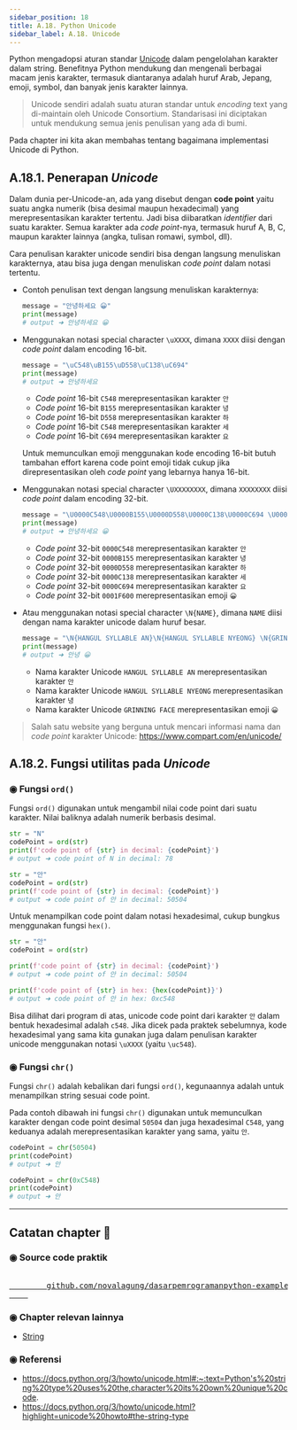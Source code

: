 ```yaml
---
sidebar_position: 18
title: A.18. Python Unicode
sidebar_label: A.18. Unicode
---
```


Python mengadopsi aturan standar [Unicode](https://www.unicode.org/) dalam pengelolahan karakter dalam string. Benefitnya Python mendukung dan mengenali berbagai macam jenis karakter, termasuk diantaranya adalah huruf Arab, Jepang, emoji, symbol, dan banyak jenis karakter lainnya.

> Unicode sendiri adalah suatu aturan standar untuk *encoding* text yang di-maintain oleh Unicode Consortium. Standarisasi ini diciptakan untuk mendukung semua jenis penulisan yang ada di bumi.

Pada chapter ini kita akan membahas tentang bagaimana implementasi Unicode di Python.

## A.18.1. Penerapan *Unicode*

Dalam dunia per-Unicode-an, ada yang disebut dengan **code point** yaitu suatu angka numerik (bisa desimal maupun hexadecimal) yang merepresentasikan karakter tertentu. Jadi bisa diibaratkan *identifier* dari suatu karakter. Semua karakter ada *code point*-nya, termasuk huruf A, B, C, maupun karakter lainnya (angka, tulisan romawi, symbol, dll).

Cara penulisan karakter unicode sendiri bisa dengan langsung menuliskan karakternya, atau bisa juga dengan menuliskan *code point* dalam notasi tertentu.

- Contoh penulisan text dengan langsung menuliskan karakternya:

    ```python
    message = "안녕하세요 😀"
    print(message)
    # output ➜ 안녕하세요 😀
    ```

- Menggunakan notasi special character `\uXXXX`, dimana `XXXX` diisi dengan *code point* dalam encoding 16-bit.

    ```python
    message = "\uC548\uB155\uD558\uC138\uC694"
    print(message)
    # output ➜ 안녕하세요
    ```

    <ul>
    <li><i>Code point</i> 16-bit <code>C548</code> merepresentasikan karakter <code>안</code></li>
    <li><i>Code point</i> 16-bit <code>B155</code> merepresentasikan karakter <code>녕</code></li>
    <li><i>Code point</i> 16-bit <code>D558</code> merepresentasikan karakter <code>하</code></li>
    <li><i>Code point</i> 16-bit <code>C548</code> merepresentasikan karakter <code>세</code></li>
    <li><i>Code point</i> 16-bit <code>C694</code> merepresentasikan karakter <code>요</code></li>
    </ul>

    Untuk memunculkan emoji menggunakan kode encoding 16-bit butuh tambahan effort karena code point emoji tidak cukup jika direpresentasikan oleh *code point* yang lebarnya hanya 16-bit.

- Menggunakan notasi special character `\UXXXXXXXX`, dimana `XXXXXXXX` diisi *code point* dalam encoding 32-bit.

    ```python
    message = "\U0000C548\U0000B155\U0000D558\U0000C138\U0000C694 \U0001F600"
    print(message)
    # output ➜ 안녕하세요 😀
    ```

    - *Code point* 32-bit `0000C548` merepresentasikan karakter `안`
    - *Code point* 32-bit `0000B155` merepresentasikan karakter `녕`
    - *Code point* 32-bit `0000D558` merepresentasikan karakter `하`
    - *Code point* 32-bit `0000C138` merepresentasikan karakter `세`
    - *Code point* 32-bit `0000C694` merepresentasikan karakter `요`
    - *Code point* 32-bit `0001F600` merepresentasikan emoji `😀`

- Atau menggunakan notasi special character `\N{NAME}`, dimana `NAME` diisi dengan nama karakter unicode dalam huruf besar.

    ```python
    message = "\N{HANGUL SYLLABLE AN}\N{HANGUL SYLLABLE NYEONG} \N{GRINNING FACE}"
    print(message)
    # output ➜ 안녕 😀
    ```

    - Nama karakter Unicode `HANGUL SYLLABLE AN` merepresentasikan karakter `안`
    - Nama karakter Unicode `HANGUL SYLLABLE NYEONG` merepresentasikan karakter `녕`
    - Nama karakter Unicode `GRINNING FACE` merepresentasikan emoji `😀`

> Salah satu website yang berguna untuk mencari informasi nama dan *code point* karakter Unicode: https://www.compart.com/en/unicode/

## A.18.2. Fungsi utilitas pada *Unicode*

### ◉ Fungsi `ord()`

Fungsi `ord()` digunakan untuk mengambil nilai code point dari suatu karakter. Nilai baliknya adalah numerik berbasis desimal.

```python
str = "N"
codePoint = ord(str)
print(f'code point of {str} in decimal: {codePoint}')
# output ➜ code point of N in decimal: 78

str = "안"
codePoint = ord(str)
print(f'code point of {str} in decimal: {codePoint}')
# output ➜ code point of 안 in decimal: 50504
```

Untuk menampilkan code point dalam notasi hexadesimal, cukup bungkus menggunakan fungsi `hex()`.

```python
str = "안"
codePoint = ord(str)

print(f'code point of {str} in decimal: {codePoint}')
# output ➜ code point of 안 in decimal: 50504

print(f'code point of {str} in hex: {hex(codePoint)}')
# output ➜ code point of 안 in hex: 0xc548
```

Bisa dilihat dari program di atas, unicode code point dari karakter `안` dalam bentuk hexadesimal adalah `c548`. Jika dicek pada praktek sebelumnya, kode hexadesimal yang sama kita gunakan juga dalam penulisan karakter unicode menggunakan notasi `\uXXXX` (yaitu `\uc548`).

### ◉ Fungsi `chr()`

Fungsi `chr()` adalah kebalikan dari fungsi `ord()`, kegunaannya adalah untuk menampilkan string sesuai code point.

Pada contoh dibawah ini fungsi `chr()` digunakan untuk memunculkan karakter dengan code point desimal `50504` dan juga hexadesimal `C548`, yang keduanya adalah merepresentasikan karakter yang sama, yaitu `안`.

```python
codePoint = chr(50504)
print(codePoint)
# output ➜ 안

codePoint = chr(0xC548)
print(codePoint)
# output ➜ 안
```

---

<div class="section-footnote">

## Catatan chapter 📑

### ◉ Source code praktik

<pre>
    <a href="https://github.com/novalagung/dasarpemrogramanpython-example/tree/master/unicode">
        github.com/novalagung/dasarpemrogramanpython-example/../unicode
    </a>
</pre>

### ◉ Chapter relevan lainnya

- [String](/basic/string)

### ◉ Referensi

- https://docs.python.org/3/howto/unicode.html#:~:text=Python's%20string%20type%20uses%20the,character%20its%20own%20unique%20code.
- https://docs.python.org/3/howto/unicode.html?highlight=unicode%20howto#the-string-type

</div>
